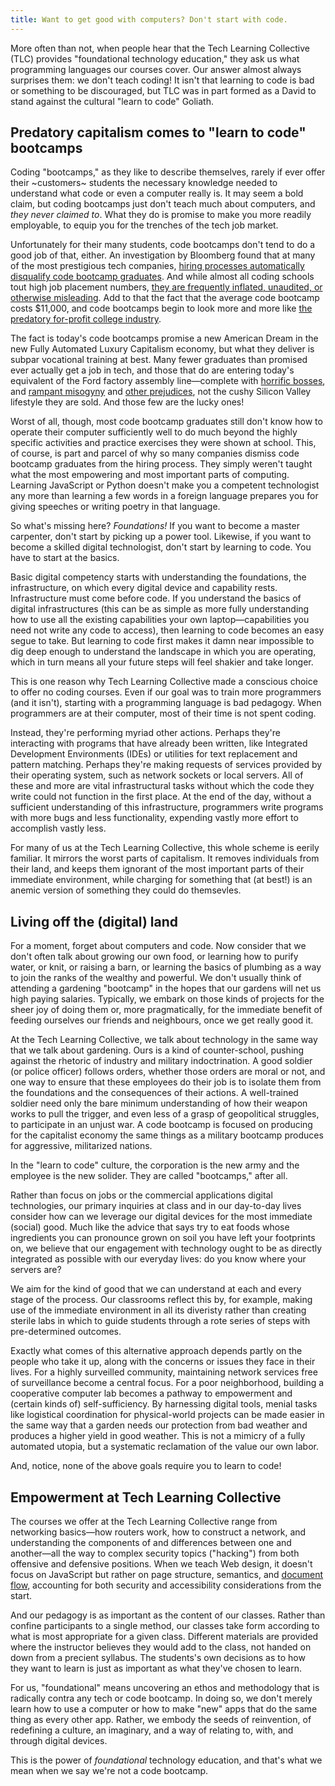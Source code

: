 ```yaml
---
title: Want to get good with computers? Don't start with code.
---
```


More often than not, when people hear that the Tech Learning Collective (TLC) provides "foundational technology education," they ask us what programming languages our courses cover. Our answer almost always surprises them: we don't teach coding! It isn't that learning to code is bad or something to be discouraged, but TLC was in part formed as a David to stand against the cultural "learn to code" Goliath.

## Predatory capitalism comes to "learn to code" bootcamps

Coding "bootcamps," as they like to describe themselves, rarely if ever offer their ~customers~ students the necessary knowledge needed to understand what code or even a computer really is. It may seem a bold claim, but coding bootcamps just don't teach much about computers, and *they never claimed to*. What they do is promise to make you more readily employable, to equip you for the trenches of the tech job market.

Unfortunately for their many students, code bootcamps don't tend to do a good job of that, either. An investigation by Bloomberg found that at many of the most prestigious tech companies, [hiring processes automatically disqualify code bootcamp graduates](https://www.bloomberg.com/news/features/2016-12-06/want-a-job-in-silicon-valley-keep-away-from-coding-schools). And while almost all coding schools tout high job placement numbers, [they are frequently inflated, unaudited, or otherwise misleading](https://techbeacon.com/app-dev-testing/bootcamps-wont-make-you-coder-heres-what-will). Add to that the fact that the average code bootcamp costs $11,000, and code bootcamps begin to look more and more like [the predatory for-profit college industry](https://consumerist.com/2014/09/08/john-oliver-on-for-profit-colleges-you-might-as-well-go-to-hogwarts/).

The fact is today's code bootcamps promise a new American Dream in the new Fully Automated Luxury Capitalism economy, but what they deliver is subpar vocational training at best. Many fewer graduates than promised ever actually get a job in tech, and those that do are entering today's equivalent of the Ford factory assembly line—complete with [horrific bosses](https://getlighthouse.com/blog/silicon-valley-bad-managers/), and [rampant misogyny](https://www.theatlantic.com/magazine/archive/2017/04/why-is-silicon-valley-so-awful-to-women/517788/) and [other prejudices](https://www.theguardian.com/technology/2017/apr/27/tech-industry-sexism-racism-silicon-valley-study), not the cushy Silicon Valley lifestyle they are sold. And those few are the lucky ones!

Worst of all, though, most code bootcamp graduates still don't know how to operate their computer sufficiently well to do much beyond the highly specific activities and practice exercises they were shown at school. This, of course, is part and parcel of why so many companies dismiss code bootcamp graduates from the hiring process. They simply weren't taught what the most empowering and most important parts of computing. Learning JavaScript or Python doesn't make you a competent technologist any more than learning a few words in a foreign language prepares you for giving speeches or writing poetry in that language.

So what's missing here? *Foundations!* If you want to become a master carpenter, don't start by picking up a power tool. Likewise, if you want to become a skilled digital technologist, don't start by learning to code. You have to start at the basics.

Basic digital competency starts with understanding the foundations, the infrastructure, on which every digital device and capability rests. Infrastructure must come before code. If you understand the basics of digital infrastructures (this can be as simple as more fully understanding how to use all the existing capabilities your own laptop—capabilities you need not write any code to access), then learning to code becomes an easy segue to take. But learning to code first makes it damn near impossible to dig deep enough to understand the landscape in which you are operating, which in turn means all your future steps will feel shakier and take longer.

This is one reason why Tech Learning Collective made a conscious choice to offer no coding courses. Even if our goal was to train more programmers (and it isn't), starting with a programming language is bad pedagogy. When programmers are at their computer, most of their time is not spent coding.

Instead, they're performing myriad other actions. Perhaps they're interacting with programs that have already been written, like Integrated Development Environments (IDEs) or utilities for text replacement and pattern matching. Perhaps they're making requests of services provided by their operating system, such as network sockets or local servers. All of these and more are vital infrastructural tasks without which the code they write could not function in the first place. At the end of the day, without a sufficient understanding of this infrastructure, programmers write programs with more bugs and less functionality, expending vastly more effort to accomplish vastly less.

For many of us at the Tech Learning Collective, this whole scheme is eerily familiar. It mirrors the worst parts of capitalism. It removes individuals from their land, and keeps them ignorant of the most important parts of their immediate environment, while charging for something that (at best!) is an anemic version of something they could do themsevles.

## Living off the (digital) land

For a moment, forget about computers and code. Now consider that we don't often talk about growing our own food, or learning how to purify water, or knit, or raising a barn, or learning the basics of plumbing as a way to join the ranks of the wealthy and powerful. We don't usually think of attending a gardening "bootcamp" in the hopes that our gardens will net us high paying salaries. Typically, we embark on those kinds of projects for the sheer joy of doing them or, more pragmatically, for the immediate benefit of feeding ourselves our friends and neighbours, once we get really good it.

At the Tech Learning Collective, we talk about technology in the same way that we talk about gardening. Ours is a kind of counter-school, pushing against the rhetoric of industry and military indoctrination. A good soldier (or police officer) follows orders, whether those orders are moral or not, and one way to ensure that these employees do their job is to isolate them from the foundations and the consequences of their actions. A well-trained soldier need only the bare minimum understanding of how their weapon works to pull the trigger, and even less of a grasp of geopolitical struggles, to participate in an unjust war. A code bootcamp is focused on producing for the capitalist economy the same things as a military bootcamp produces for aggressive, militarized nations.

In the "learn to code" culture, the corporation is the new army and the employee is the new solider. They are called "bootcamps," after all.

Rather than focus on jobs or the commercial applications digital technologies, our primary inquiries at class and in our day-to-day lives consider how can we leverage our digital devices for the most immediate (social) good. Much like the advice that says try to eat foods whose ingredients you can pronounce grown on soil you have left your footprints on, we believe that our engagement with technology ought to be as directly integrated as possible with our everyday lives: do you know where your servers are?

We aim for the kind of good that we can understand at each and every stage of the process. Our classrooms reflect this by, for example, making use of the immediate environment in all its diveristy rather than creating sterile labs in which to guide students through a rote series of steps with pre-determined outcomes.

Exactly what comes of this alternative approach depends partly on the people who take it up, along with the concerns or issues they face in their lives. For a highly surveilled community, maintaining network services free of surveillance become a central focus. For a poor neighborhood, building a cooperative computer lab becomes a pathway to empowerment and (certain kinds of) self-sufficiency. By harnessing digital tools, menial tasks like logistical coordination for physical-world projects can be made easier in the same way that a garden needs our protection from bad weather and produces a higher yield in good weather. This is not a mimicry of a fully automated utopia, but a systematic reclamation of the value our own labor.

And, notice, none of the above goals require you to learn to code!

## Empowerment at Tech Learning Collective

The courses we offer at the Tech Learning Collective range from networking basics—how routers work, how to construct a network, and understanding the components of and differences between one and another—all the way to complex security topics ("hacking") from both offensive and defensive positions. When we teach Web design, it doesn't focus on JavaScript but rather on page structure, semantics, and [document flow](https://developer.mozilla.org/en-US/docs/Web/CSS/CSS_Flow_Layout), accounting for both security and accessibility considerations from the start.

And our pedagogy is as important as the content of our classes. Rather than confine participants to a single method, our classes take form according to what is most appropriate for a given class. Different materials are provided where the instructor believes they would add to the class, not handed on down from a precient syllabus. The students's own decisions as to how they want to learn is just as important as what they've chosen to learn.

For us, "foundational" means uncovering an ethos and methodology that is radically contra any tech or code bootcamp. In doing so, we don't merely learn how to use a computer or how to make "new" apps that do the same thing as every other app. Rather, we embody the seeds of reinvention, of redefining a culture, an imaginary, and a way of relating to, with, and through digital devices.

This is the power of *foundational* technology education, and that's what we mean when we say we're not a code bootcamp.
